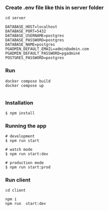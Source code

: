 ### Create .env file like this in server folder

```shell
cd server
```

```shell
DATABASE_HOST=localhost
DATABASE_PORT=5432
DATABASE_USERNAME=postgres
DATABASE_PASSWORD=postgres
DATABASE_NAME=postgres
PGADMIN_DEFAULT_EMAIL=admin@admin.com
PGADMIN_DEFAULT_PASSWORD=pgadmin4
POSTGRES_PASSWORD=postgres
```

### Run

```shell
docker compose build
docker compose up
```

```shell

```

### Installation

```shell
$ npm install
```

### Running the app

```shell
# development
$ npm run start

# watch mode
$ npm run start:dev

# production mode
$ npm run start:prod

```

### Run client

```shell
cd client
```

```shell
npm i
npm run  start:dev
```
